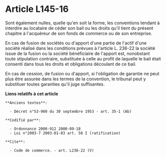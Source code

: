 # Article L145-16

Sont également nulles, quelle qu'en soit la forme, les conventions tendant à interdire au locataire de céder son bail ou les
droits qu'il tient du présent chapitre à l'acquéreur de son fonds de commerce ou de son entreprise.

En cas de fusion de sociétés ou d'apport d'une partie de l'actif d'une société réalisé dans les conditions prévues à
l'article L. 236-22 la société issue de la fusion ou la société bénéficiaire de l'apport est, nonobstant toute stipulation
contraire, substituée à celle au profit de laquelle le bail était consenti dans tous les droits et obligations découlant de
ce bail.

En cas de cession, de fusion ou d'apport, si l'obligation de garantie ne peut plus être assurée dans les termes de la
convention, le tribunal peut y substituer toutes garanties qu'il juge suffisantes.

**Liens relatifs à cet article**

	**Anciens textes**:

	  - Décret n°53-960 du 30 septembre 1953 - art. 35-1 (Ab)

	**Codifié par**:

	  - Ordonnance 2000-912 2000-09-18
	  - Loi n°2003-7 2003-01-03 art. 50 I (ratification)

	**Cite**:

	  - Code de commerce. - art. L236-22 (V)
